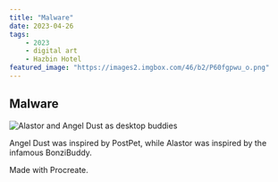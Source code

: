 ```yaml
---
title: "Malware"
date: 2023-04-26
tags:
    - 2023
    - digital art
    - Hazbin Hotel
featured_image: "https://images2.imgbox.com/46/b2/P60fgpwu_o.png"
---
```


## Malware

![Alastor and Angel Dust as desktop buddies](https://images2.imgbox.com/46/b2/P60fgpwu_o.png)

Angel Dust was inspired by PostPet, while Alastor was inspired by the infamous BonziBuddy.

Made with Procreate.